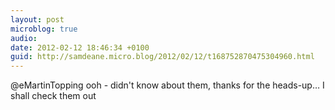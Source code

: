 ```yaml
---
layout: post
microblog: true
audio: 
date: 2012-02-12 18:46:34 +0100
guid: http://samdeane.micro.blog/2012/02/12/t168752870475304960.html
---
```

@eMartinTopping ooh - didn't know about them, thanks for the heads-up… I shall check them out
